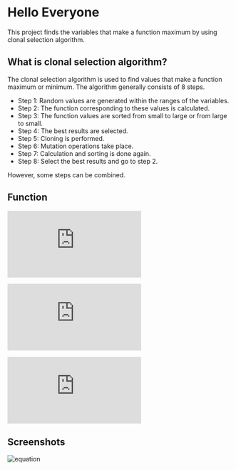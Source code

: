 # Hello Everyone
This project finds the variables that make a function maximum by using clonal selection algorithm.
## What is clonal selection algorithm?
The clonal selection algorithm is used to find values that make a function maximum or minimum. The algorithm generally consists of 8 steps.
- Step 1: Random values are generated within the ranges of the variables.
- Step 2: The function corresponding to these values is calculated.
- Step 3: The function values are sorted from small to large or from large to small.
- Step 4: The best results are selected.
- Step 5: Cloning is performed.
- Step 6: Mutation operations take place.
- Step 7: Calculation and sorting is done again.
- Step 8: Select the best results and go to step 2.

However, some steps can be combined.

## Function
![equation](
http://latex.codecogs.com/gif.latex?y%3D%5Cleft%20%7C%20%5Cfrac%7B%28-30*a%5E4&plus;64*a%5E3&plus;43.8*a%5E2&plus;10.8*a%29*1000*%5Csin%285%5Cpi%20*b%29%7D%7B1&plus;0.1*b%5E2%7D%20%5Cright%20%7C)

![equation](http://latex.codecogs.com/gif.latex?0%3Ca%3C0.5) 

![equation](http://latex.codecogs.com/gif.latex?0%3Cb%3C0.5)

## Screenshots

![equation](https://i.ibb.co/x33BDrn/images.gif)
